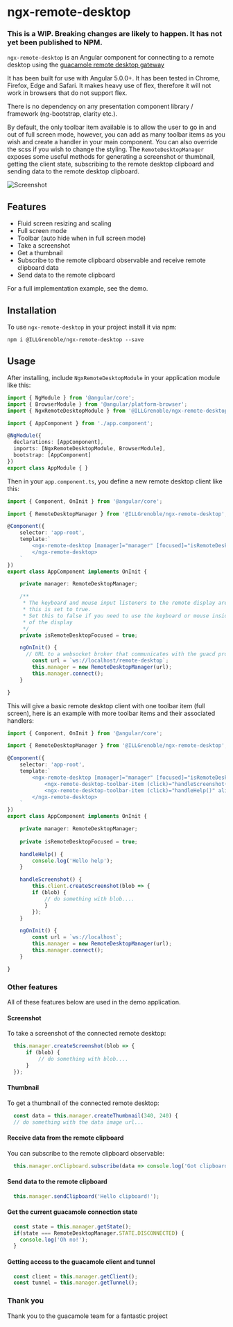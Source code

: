 # ngx-remote-desktop

### This is a WIP. Breaking changes are likely to happen. It has not yet been published to NPM.

`ngx-remote-desktop` is an Angular component for connecting to a remote desktop using the [guacamole remote desktop gateway](https://guacamole.apache.org/)

It has been built for use with Angular 5.0.0+. It has been tested in Chrome, Firefox, Edge and Safari. It makes heavy use of flex, therefore it will not work in browsers that do not support flex. 

There is no dependency on any presentation component library / framework (ng-bootstrap, clarity etc.).

By default, the only toolbar item available is to allow the user to go in and out of full screen mode, however, you can add as many toolbar items as you wish and create a handler in your main component. You can also override the scss if you wish to change the styling. The `RemoteDesktopManager` exposes some useful methods for generating a screenshot or thumbnail, getting the client state, subscribing to the remote desktop clipboard and sending data to the remote desktop clipboard.

![Screenshot](https://raw.githubusercontent.com/ILLGrenoble/ngx-remote-desktop/master/screenshot.png)

## Features
  - Fluid screen resizing and scaling
  - Full screen mode
  - Toolbar (auto hide when in full screen mode)
  - Take a screenshot
  - Get a thumbnail
  - Subscribe to the remote clipboard observable and receive remote clipboard data
  - Send data to the remote clipboard

For a full implementation example, see the demo.

## Installation

To use `ngx-remote-desktop` in your project install it via npm:

```
npm i @ILLGrenoble/ngx-remote-desktop --save
```

## Usage

After installing, include `NgxRemoteDesktopModule` in your application module like this:

```typescript
import { NgModule } from '@angular/core';
import { BrowserModule } from '@angular/platform-browser';
import { NgxRemoteDesktopModule } from '@ILLGrenoble/ngx-remote-desktop';

import { AppComponent } from './app.component';

@NgModule({
  declarations: [AppComponent],
  imports: [NgxRemoteDesktopModule, BrowserModule],
  bootstrap: [AppComponent]
})
export class AppModule { }
```

Then in your `app.component.ts`, you define a new remote desktop client like this:

```typescript
import { Component, OnInit } from '@angular/core';

import { RemoteDesktopManager } from '@ILLGrenoble/ngx-remote-desktop';

@Component({
    selector: 'app-root',
    template:`
        <ngx-remote-desktop [manager]="manager" [focused]="isRemoteDesktopFocused">
        </ngx-remote-desktop>
    `
})
export class AppComponent implements OnInit {

    private manager: RemoteDesktopManager;

    /**
     * The keyboard and mouse input listeners to the remote display are only bound when
     * this is set to true.
     * Set this to false if you need to use the keyboard or mouse inside another component outside
     * of the display
     */
    private isRemoteDesktopFocused = true;

    ngOnInit() {
      // URL to a websocket broker that communicates with the guacd process
        const url = `ws://localhost/remote-desktop`;
        this.manager = new RemoteDesktopManager(url);
        this.manager.connect();
    }

}
```

This will give a basic remote desktop client with one toolbar item (full screen), here is an example with more toolbar items and their associated handlers:

```typescript
import { Component, OnInit } from '@angular/core';

import { RemoteDesktopManager } from '@ILLGrenoble/ngx-remote-desktop';

@Component({
    selector: 'app-root',
    template:`
        <ngx-remote-desktop [manager]="manager" [focused]="isRemoteDesktopFocused">
            <ngx-remote-desktop-toolbar-item (click)="handleScreenshot()" align="left">Take screenshot</ngx-emote-desktop-toolbar-item>
            <ngx-remote-desktop-toolbar-item (click)="handleHelp()" align="right">Help</ngx-remote-desktop-toolbar-item>
        </ngx-remote-desktop>
    `
})
export class AppComponent implements OnInit {

    private manager: RemoteDesktopManager;
    
    private isRemoteDesktopFocused = true;

    handleHelp() {
        console.log('Hello help');
    }

    handleScreenshot() {
        this.client.createScreenshot(blob => {
        if (blob) {
            // do something with blob....
            }
        });
    }

    ngOnInit() {
        const url = `ws://localhost`;
        this.manager = new RemoteDesktopManager(url);
        this.manager.connect();
    }

}
```

### Other features

All of these features below are used in the demo application.

#### Screenshot
To take a screenshot of the connected remote desktop:

```typescript
  this.manager.createScreenshot(blob => {
      if (blob) {
          // do something with blob....
      }
  });
```

#### Thumbnail
To get a thumbnail of the connected remote desktop:

```typescript
  const data = this.manager.createThumbnail(340, 240) {
  // do something with the data image url...
```

#### Receive data from the remote clipboard
You can subscribe to the remote clipboard observable:

```typescript
  this.manager.onClipboard.subscribe(data => console.log('Got clipboard data', data));
```

#### Send data to the remote clipboard
```typescript
  this.manager.sendClipboard('Hello clipboard!');
```

#### Get the current guacamole connection state
```typescript
  const state = this.manager.getState();
  if(state === RemoteDesktopManager.STATE.DISCONNECTED) {
    console.log('Oh no!');
  }
```

#### Getting access to the guacamole client and tunnel
```typescript
  const client = this.manager.getClient();
  const tunnel = this.manager.getTunnel();
```

### Thank you
Thank you to the guacamole team for a fantastic project
